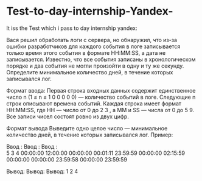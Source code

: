 # Test-to-day-internship-Yandex-

It iss the Test which i pass to day internship yandex:

Вася решил обработать логи с сервера, но обнаружил, что из-за ошибки разработчиков для каждого события в логе записывается только время этого события в формате HH:MM:SS, а дата не записывается.
Известно, что все события записаны в хронологическом порядке и два события не могли произойти в одну и ту же секунду. Определите минимальное количество дней, в течение которых записывался лог.

Формат ввода:
Первая строка входных данных содержит единственное число n (1 ≤ n ≤ 1 0 0 0 0 0) — количество событий в логе. Следующие n строк описывают времена событий. Каждая строка имеет формат HH:MM:SS, где HH — число от 0 до 2 3 , а MM и SS — числа от 0 до 5 9. Все записи чисел состоят ровно из двух цифр.

Формат вывода
Выведите одно целое число — минимальное количество дней, в течение которых записывался лог.
Пример: 

Ввод :                      Ввод :                              Ввод :        
5                           3                                   4
00:00:00                    12:00:00                            00:00:00
00:01:11                    23:59:59                            00:00:00
02:15:59                    00:00:00                            00:00:00
23:59:58                                                        00:00:00
23:59:59                    

Вывод:                      Вывод:                               Вывод:
1                           2                                    4

